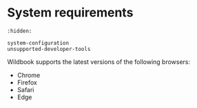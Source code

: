 # System requirements

```{toctree}
:hidden:

system-configuration
unsupported-developer-tools
```

Wildbook supports the latest versions of the following browsers:

* Chrome
* Firefox
* Safari
* Edge